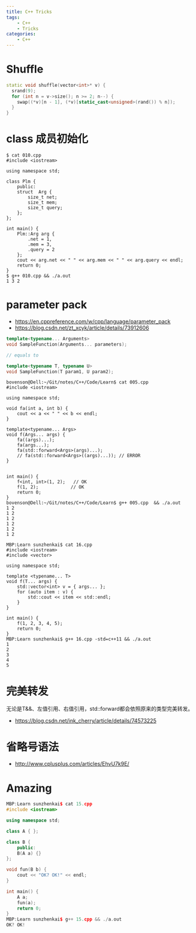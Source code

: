 ```yaml
---
title: C++ Tricks
tags:
	- C++
	- Tricks
categories:
	- C++
---
```


# Shuffle

```c++
static void shuffle(vector<int>* v) {
  srand(9);
  for (int n = v->size(); n >= 2; n--) {
    swap((*v)[n - 1], (*v)[static_cast<unsigned>(rand()) % n]);
  }
}
```

# class 成员初始化

```shell
$ cat 010.cpp 
#include <iostream>

using namespace std;

class Plm {
    public:
    struct  Arg {
        size_t net;
        size_t mem;
        size_t query;
    };
};

int main() {
    Plm::Arg arg {
        .net = 1,
        .mem = 3,
        .query = 2
    };
    cout << arg.net << " " << arg.mem << " " << arg.query << endl;
    return 0;
}
$ g++ 010.cpp && ./a.out 
1 3 2

```

# parameter pack

- https://en.cppreference.com/w/cpp/language/parameter_pack
- https://blog.csdn.net/zt_xcyk/article/details/73912606

```c++
template<typename... Arguments>
void SampleFunction(Arguments... parameters);

// equals to

template<typename T, typename U>
void SampleFunction(T param1, U param2);
```

```shell
bovenson@Dell:~/Git/notes/C++/Code/Learn$ cat 005.cpp 
#include <iostream>

using namespace std;

void fa(int a, int b) {
    cout << a << " " << b << endl;
}

template<typename... Args>
void f(Args... args) {
    fa((args)...);
    fa(args...);
    fa(std::forward<Args>(args)...);
    // fa(std::forward<Args>((args)...)); // ERROR
}


int main() {
    f<int, int>(1, 2);	 // OK
    f(1, 2);			// OK
    return 0;
}
bovenson@Dell:~/Git/notes/C++/Code/Learn$ g++ 005.cpp  && ./a.out 
1 2
1 2
1 2
1 2
1 2
1 2
```

```shell
MBP:Learn sunzhenkai$ cat 16.cpp
#include <iostream>
#include <vector>

using namespace std;

template <typename... T>
void f(T... args) {
    std::vector<int> v = { args... };
    for (auto item : v) {
        std::cout << item << std::endl;
    }
}

int main() {
    f(1, 2, 3, 4, 5);
    return 0;
}
MBP:Learn sunzhenkai$ g++ 16.cpp -std=c++11 && ./a.out
1
2
3
4
5
```

# 完美转发

无论是T&&、左值引用、右值引用，std::forward都会依照原来的类型完美转发。

- https://blog.csdn.net/ink_cherry/article/details/74573225

# 省略号语法

- http://www.cplusplus.com/articles/EhvU7k9E/

# Amazing

```c++
MBP:Learn sunzhenkai$ cat 15.cpp
#include <iostream>

using namespace std;

class A { };

class B {
    public:
    B(A a) {}
};

void fun(B b) {
    cout << "OK? OK!" << endl;
}

int main() {
    A a;
    fun(a);
    return 0;
}
MBP:Learn sunzhenkai$ g++ 15.cpp && ./a.out
OK? OK!
```

